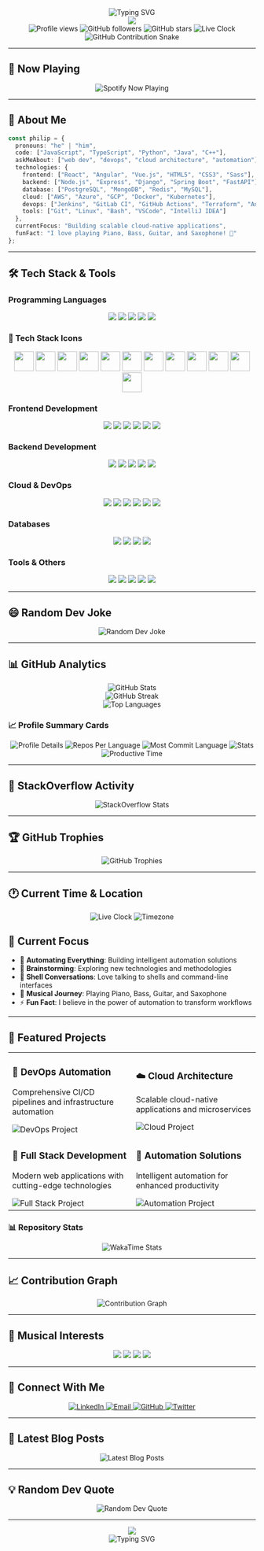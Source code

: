 <div align="center">
  <img src="https://readme-typing-svg.herokuapp.com?font=Fira+Code&pause=1000&color=00D4FF&center=true&vCenter=true&width=435&lines=Hello+World!+%F0%9F%91%8B;I'm+Philip+Kumah+Junior;Full+Stack+Developer;DevOps+Engineer;Cloud+Architect;Always+Learning+New+Things" alt="Typing SVG" />
</div>

<div align="center">
  <img src="https://capsule-render.vercel.app/api?type=waving&color=gradient&customColorList=6,11,20&height=200&section=header&text=Philip%20Kumah%20Junior&fontSize=50&fontAlignY=35&desc=Full%20Stack%20Developer%20%7C%20DevOps%20Engineer%20%7C%20Cloud%20Architect&descAlignY=55&descAlign=50" />
</div>

<div align="center">
  <img src="https://komarev.com/ghpvc/?username=jkudjo&label=Profile%20views&color=0e75b6&style=flat" alt="Profile views" />
  <img src="https://img.shields.io/github/followers/jkudjo?label=Followers&style=social" alt="GitHub followers" />
  <img src="https://img.shields.io/github/stars/jkudjo?label=Stars&style=social" alt="GitHub stars" />
  <img src="https://img.shields.io/badge/Current%20Time-🕐%20Live%20Clock-blue?style=flat" alt="Live Clock" />
</div>

<!-- GitHub Contribution Snake -->
<div align="center">
  <img src="https://raw.githubusercontent.com/jkudjo/jkudjo/output/github-contribution-grid-snake.svg" alt="GitHub Contribution Snake" />
</div>

---

## 🎵 Now Playing

<div align="center">
  <img src="https://spotify-readme.vercel.app/api/spotify" alt="Spotify Now Playing" />
</div>

---

## 🚀 About Me

```typescript
const philip = {
  pronouns: "he" | "him",
  code: ["JavaScript", "TypeScript", "Python", "Java", "C++"],
  askMeAbout: ["web dev", "devops", "cloud architecture", "automation"],
  technologies: {
    frontend: ["React", "Angular", "Vue.js", "HTML5", "CSS3", "Sass"],
    backend: ["Node.js", "Express", "Django", "Spring Boot", "FastAPI"],
    database: ["PostgreSQL", "MongoDB", "Redis", "MySQL"],
    cloud: ["AWS", "Azure", "GCP", "Docker", "Kubernetes"],
    devops: ["Jenkins", "GitLab CI", "GitHub Actions", "Terraform", "Ansible"],
    tools: ["Git", "Linux", "Bash", "VSCode", "IntelliJ IDEA"]
  },
  currentFocus: "Building scalable cloud-native applications",
  funFact: "I love playing Piano, Bass, Guitar, and Saxophone! 🎵"
};
```

---

## 🛠️ Tech Stack & Tools

### Programming Languages
<div align="center">
  <img src="https://img.shields.io/badge/JavaScript-F7DF1E?style=for-the-badge&logo=javascript&logoColor=black" />
  <img src="https://img.shields.io/badge/TypeScript-007ACC?style=for-the-badge&logo=typescript&logoColor=white" />
  <img src="https://img.shields.io/badge/Python-3776AB?style=for-the-badge&logo=python&logoColor=white" />
  <img src="https://img.shields.io/badge/Java-ED8B00?style=for-the-badge&logo=java&logoColor=white" />
  <img src="https://img.shields.io/badge/C%2B%2B-00599C?style=for-the-badge&logo=c%2B%2B&logoColor=white" />
</div>

### 🎯 Tech Stack Icons
<div align="center">
  <img src="https://cdn.jsdelivr.net/gh/devicons/devicon/icons/javascript/javascript-original.svg" width="40" height="40" />
  <img src="https://cdn.jsdelivr.net/gh/devicons/devicon/icons/typescript/typescript-original.svg" width="40" height="40" />
  <img src="https://cdn.jsdelivr.net/gh/devicons/devicon/icons/python/python-original.svg" width="40" height="40" />
  <img src="https://cdn.jsdelivr.net/gh/devicons/devicon/icons/java/java-original.svg" width="40" height="40" />
  <img src="https://cdn.jsdelivr.net/gh/devicons/devicon/icons/react/react-original.svg" width="40" height="40" />
  <img src="https://cdn.jsdelivr.net/gh/devicons/devicon/icons/angular/angular-original.svg" width="40" height="40" />
  <img src="https://cdn.jsdelivr.net/gh/devicons/devicon/icons/vuejs/vuejs-original.svg" width="40" height="40" />
  <img src="https://cdn.jsdelivr.net/gh/devicons/devicon/icons/nodejs/nodejs-original.svg" width="40" height="40" />
  <img src="https://cdn.jsdelivr.net/gh/devicons/devicon/icons/docker/docker-original.svg" width="40" height="40" />
  <img src="https://cdn.jsdelivr.net/gh/devicons/devicon/icons/kubernetes/kubernetes-plain.svg" width="40" height="40" />
  <img src="https://cdn.jsdelivr.net/gh/devicons/devicon/icons/amazonwebservices/amazonwebservices-original.svg" width="40" height="40" />
  <img src="https://cdn.jsdelivr.net/gh/devicons/devicon/icons/azure/azure-original.svg" width="40" height="40" />
</div>

### Frontend Development
<div align="center">
  <img src="https://img.shields.io/badge/React-20232A?style=for-the-badge&logo=react&logoColor=61DAFB" />
  <img src="https://img.shields.io/badge/Angular-DD0031?style=for-the-badge&logo=angular&logoColor=white" />
  <img src="https://img.shields.io/badge/Vue.js-35495E?style=for-the-badge&logo=vue.js&logoColor=4FC08D" />
  <img src="https://img.shields.io/badge/HTML5-E34F26?style=for-the-badge&logo=html5&logoColor=white" />
  <img src="https://img.shields.io/badge/CSS3-1572B6?style=for-the-badge&logo=css3&logoColor=white" />
  <img src="https://img.shields.io/badge/Sass-CC6699?style=for-the-badge&logo=sass&logoColor=white" />
</div>

### Backend Development
<div align="center">
  <img src="https://img.shields.io/badge/Node.js-43853D?style=for-the-badge&logo=node.js&logoColor=white" />
  <img src="https://img.shields.io/badge/Express.js-404D59?style=for-the-badge" />
  <img src="https://img.shields.io/badge/Django-092E20?style=for-the-badge&logo=django&logoColor=white" />
  <img src="https://img.shields.io/badge/Spring_Boot-F2F4F9?style=for-the-badge&logo=spring-boot" />
  <img src="https://img.shields.io/badge/FastAPI-005571?style=for-the-badge&logo=fastapi" />
</div>

### Cloud & DevOps
<div align="center">
  <img src="https://img.shields.io/badge/Amazon_AWS-232F3E?style=for-the-badge&logo=amazon-aws&logoColor=white" />
  <img src="https://img.shields.io/badge/Microsoft_Azure-0089D6?style=for-the-badge&logo=microsoft-azure&logoColor=white" />
  <img src="https://img.shields.io/badge/Google_Cloud-4285F4?style=for-the-badge&logo=google-cloud&logoColor=white" />
  <img src="https://img.shields.io/badge/Docker-2496ED?style=for-the-badge&logo=docker&logoColor=white" />
  <img src="https://img.shields.io/badge/kubernetes-326ce5.svg?&style=for-the-badge&logo=kubernetes&logoColor=white" />
  <img src="https://img.shields.io/badge/Terraform-7B42BC?style=for-the-badge&logo=terraform&logoColor=white" />
</div>

### Databases
<div align="center">
  <img src="https://img.shields.io/badge/PostgreSQL-316192?style=for-the-badge&logo=postgresql&logoColor=white" />
  <img src="https://img.shields.io/badge/MongoDB-4EA94B?style=for-the-badge&logo=mongodb&logoColor=white" />
  <img src="https://img.shields.io/badge/Redis-DC382D?style=for-the-badge&logo=redis&logoColor=white" />
  <img src="https://img.shields.io/badge/MySQL-00000F?style=for-the-badge&logo=mysql&logoColor=white" />
</div>

### Tools & Others
<div align="center">
  <img src="https://img.shields.io/badge/Git-F05032?style=for-the-badge&logo=git&logoColor=white" />
  <img src="https://img.shields.io/badge/Linux-FCC624?style=for-the-badge&logo=linux&logoColor=black" />
  <img src="https://img.shields.io/badge/Visual_Studio_Code-0078D4?style=for-the-badge&logo=visual%20studio%20code&logoColor=white" />
  <img src="https://img.shields.io/badge/Jenkins-D24939?style=for-the-badge&logo=Jenkins&logoColor=white" />
  <img src="https://img.shields.io/badge/GitLab-330F63?style=for-the-badge&logo=gitlab&logoColor=white" />
</div>

---

## 😄 Random Dev Joke

<div align="center">
  <img src="https://readme-jokes.vercel.app/api?theme=tokyonight&hideBorder" alt="Random Dev Joke" />
</div>

---

## 📊 GitHub Analytics

<div align="center">
  <img src="https://github-readme-stats.vercel.app/api?username=jkudjo&show_icons=true&theme=tokyonight&hide_border=true&count_private=true" alt="GitHub Stats" />
</div>

<div align="center">
  <img src="https://github-readme-streak-stats.herokuapp.com/?user=jkudjo&theme=tokyonight&hide_border=true" alt="GitHub Streak" />
</div>

<div align="center">
  <img src="https://github-readme-stats.vercel.app/api/top-langs/?username=jkudjo&layout=compact&theme=tokyonight&hide_border=true" alt="Top Languages" />
</div>

### 📈 Profile Summary Cards
<div align="center">
  <img src="https://github-profile-summary-cards.vercel.app/api/cards/profile-details?username=jkudjo&theme=tokyonight" alt="Profile Details" />
  <img src="https://github-profile-summary-cards.vercel.app/api/cards/repos-per-language?username=jkudjo&theme=tokyonight" alt="Repos Per Language" />
  <img src="https://github-profile-summary-cards.vercel.app/api/cards/most-commit-language?username=jkudjo&theme=tokyonight" alt="Most Commit Language" />
  <img src="https://github-profile-summary-cards.vercel.app/api/cards/stats?username=jkudjo&theme=tokyonight" alt="Stats" />
  <img src="https://github-profile-summary-cards.vercel.app/api/cards/productive-time?username=jkudjo&theme=tokyonight" alt="Productive Time" />
</div>

---

## 💬 StackOverflow Activity

<div align="center">
  <img src="https://github-readme-stackoverflow.vercel.app/?userID=YOUR_STACKOVERFLOW_USER_ID&theme=tokyonight" alt="StackOverflow Stats" />
</div>

---

## 🏆 GitHub Trophies

<div align="center">
  <img src="https://github-profile-trophy.vercel.app/?username=jkudjo&theme=tokyonight&no-frame=true&no-bg=true&margin-w=4" alt="GitHub Trophies" />
</div>

---

## 🕐 Current Time & Location

<div align="center">
  <img src="https://img.shields.io/badge/Current%20Time-🕐%20Live%20Clock-blue?style=for-the-badge" alt="Live Clock" />
  <img src="https://img.shields.io/badge/Timezone-UTC%2B0-green?style=for-the-badge" alt="Timezone" />
</div>

## 🎯 Current Focus

- 🔭 **Automating Everything**: Building intelligent automation solutions
- 🌱 **Brainstorming**: Exploring new technologies and methodologies
- 💬 **Shell Conversations**: Love talking to shells and command-line interfaces
- 🎵 **Musical Journey**: Playing Piano, Bass, Guitar, and Saxophone
- ⚡ **Fun Fact**: I believe in the power of automation to transform workflows

---

## 🚀 Featured Projects

<div align="center">
  <table>
    <tr>
      <td width="50%">
        <h3>🔧 DevOps Automation</h3>
        <p>Comprehensive CI/CD pipelines and infrastructure automation</p>
        <img src="https://github-readme-stats.vercel.app/api/pin/?username=jkudjo&repo=YOUR_DEVOPS_REPO&theme=tokyonight" alt="DevOps Project" />
      </td>
      <td width="50%">
        <h3>☁️ Cloud Architecture</h3>
        <p>Scalable cloud-native applications and microservices</p>
        <img src="https://github-readme-stats.vercel.app/api/pin/?username=jkudjo&repo=YOUR_CLOUD_REPO&theme=tokyonight" alt="Cloud Project" />
      </td>
    </tr>
    <tr>
      <td width="50%">
        <h3>🎨 Full Stack Development</h3>
        <p>Modern web applications with cutting-edge technologies</p>
        <img src="https://github-readme-stats.vercel.app/api/pin/?username=jkudjo&repo=YOUR_FULLSTACK_REPO&theme=tokyonight" alt="Full Stack Project" />
      </td>
      <td width="50%">
        <h3>🤖 Automation Solutions</h3>
        <p>Intelligent automation for enhanced productivity</p>
        <img src="https://github-readme-stats.vercel.app/api/pin/?username=jkudjo&repo=YOUR_AUTOMATION_REPO&theme=tokyonight" alt="Automation Project" />
      </td>
    </tr>
  </table>
</div>

### 📊 Repository Stats
<div align="center">
  <img src="https://github-readme-stats.vercel.app/api/wakatime?username=jkudjo&theme=tokyonight&hide_border=true" alt="WakaTime Stats" />
</div>

---

## 📈 Contribution Graph

<div align="center">
  <img src="https://github-readme-activity-graph.vercel.app/graph?username=jkudjo&theme=tokyonight&hide_border=true" alt="Contribution Graph" />
</div>

---

## 🎵 Musical Interests

<div align="center">
  <img src="https://img.shields.io/badge/Piano-000000?style=for-the-badge&logo=piano&logoColor=white" />
  <img src="https://img.shields.io/badge/Bass-000000?style=for-the-badge&logo=bass&logoColor=white" />
  <img src="https://img.shields.io/badge/Guitar-000000?style=for-the-badge&logo=guitar&logoColor=white" />
  <img src="https://img.shields.io/badge/Saxophone-000000?style=for-the-badge&logo=saxophone&logoColor=white" />
</div>

---

## 🤝 Connect With Me

<div align="center">
  <a href="https://www.linkedin.com/in/philip-kumah-junior/">
    <img src="https://img.shields.io/badge/LinkedIn-0077B5?style=for-the-badge&logo=linkedin&logoColor=white" alt="LinkedIn" />
  </a>
  <a href="mailto:philip.kumah.junior@example.com">
    <img src="https://img.shields.io/badge/Email-D14836?style=for-the-badge&logo=gmail&logoColor=white" alt="Email" />
  </a>
  <a href="https://github.com/jkudjo">
    <img src="https://img.shields.io/badge/GitHub-100000?style=for-the-badge&logo=github&logoColor=white" alt="GitHub" />
  </a>
  <a href="https://twitter.com/yourusername">
    <img src="https://img.shields.io/badge/Twitter-1DA1F2?style=for-the-badge&logo=twitter&logoColor=white" alt="Twitter" />
  </a>
</div>

---

## 📝 Latest Blog Posts

<div align="center">
  <img src="https://github-readme-medium.vercel.app/latest?username=YOUR_MEDIUM_USERNAME&theme=tokyonight" alt="Latest Blog Posts" />
</div>

---

## 💡 Random Dev Quote

<div align="center">
  <img src="https://quotes-github-readme.vercel.app/api?type=horizontal&theme=tokyonight" alt="Random Dev Quote" />
</div>

---

<div align="center">
  <img src="https://capsule-render.vercel.app/api?type=waving&color=gradient&customColorList=6,11,20&height=100&section=footer" />
</div>

<div align="center">
  <img src="https://readme-typing-svg.herokuapp.com?font=Fira+Code&pause=1000&color=00D4FF&center=true&vCenter=true&width=435&lines=Thanks+for+visiting!+%F0%9F%98%8A;Let's+connect+and+build+something+amazing!+%F0%9F%9A%80" alt="Typing SVG" />
</div>